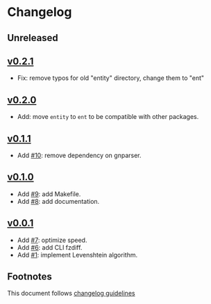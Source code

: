 # Changelog

## Unreleased

## [v0.2.1]

- Fix: remove typos for old "entity" directory, change them to "ent"

## [v0.2.0]

- Add: move `entity` to `ent` to be compatible with other packages.

## [v0.1.1]

- Add [#10]: remove dependency on gnparser.

## [v0.1.0]

- Add [#9]: add Makefile.
- Add [#8]: add documentation.

## [v0.0.1]

- Add [#7]: optimize speed.
- Add [#6]: add CLI fzdiff.
- Add [#1]: implement Levenshtein algorithm.

## Footnotes

This document follows [changelog guidelines]

[v0.2.1]: https://github.com/gnames/levenshtein/compare/v0.2.0...v0.2.1
[v0.2.0]: https://github.com/gnames/levenshtein/compare/v0.1.1...v0.2.0
[v0.1.1]: https://github.com/gnames/levenshtein/compare/v0.1.0...v0.1.1
[v0.1.0]: https://github.com/gnames/levenshtein/compare/v0.0.1...v0.1.0
[v0.0.1]: https://github.com/gnames/levenshtein/compare/v0.0.0...v0.0.1
[v0.0.0]: https://github.com/gnames/levenshtein/tree/v0.0.0

[#10]: https://github.com/gnames/levenshtein/issues/10
[#9]: https://github.com/gnames/levenshtein/issues/9
[#8]: https://github.com/gnames/levenshtein/issues/8
[#7]: https://github.com/gnames/levenshtein/issues/7
[#6]: https://github.com/gnames/levenshtein/issues/6
[#1]: https://github.com/gnames/levenshtein/issues/1

[changelog guidelines]: https://github.com/olivierlacan/keep-a-changelog
